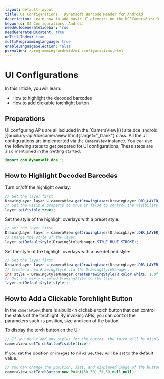 ```yaml
---
layout: default-layout
title: UI Configurations - Dynamsoft Barcode Reader for Android
description: Learn how to add basic UI elements on the DCECameraView for Android edition.
keywords: UI Configurations, Android
needAutoGenerateSidebar: true
needGenerateH3Content: true
noTitleIndex: true
multiProgrammingLanguage: true
enableLanguageSelection: false
permalink: /programming/android/ui-configurations.html
---
```


# UI Configurations

In this article, you will learn:

- How to highlight the decoded barcodes
- How to add clickable torchlight button

## Preparations

UI configuring APIs are all included in the [CameraView]({{ site.dce_android }}auxiliary-api/dcecameraview.html){:target="_blank"} class. All the UI configurations are implemented via the `CameraView` instance. You can use the following steps to get prepared for UI configurations. These steps are also mentioned in the [Getting started](../user-guide.md).

```java
import com.dynamsoft.dce.*;
```

## How to Highlight Decoded Barcodes

Turn on/off the highlight overlay:

```java
// Get the layer first.
DrawingLayer layer = cameraView.getDrawingLayer(DrawingLayer.DBR_LAYER_ID);
// Set the visible property to true or false to control the visibility.
layer.setVisible(true);
```

Set the style of the highlight overlays with a preset style:

```java
// Get the layer first.
DrawingLayer layer = cameraView.getDrawingLayer(DrawingLayer.DBR_LAYER_ID);
// Change the style of the layer.
layer.setDefaultStyle(DrawingStyleManager.STYLE_BLUE_STROKE);
```

Set the style of the highlight overlays with a use defined style:

```java
// Get the layer first.
DrawingLayer layer = cameraView.getDrawingLayer(DrawingLayer.DBR_LAYER_ID);
// Create a new DrawingStyle via the DrawingStyleManager.
int style = DrawingStyleManager.createDrawingStyle(R.color.white, 1.0f,R.color.white,R.color.white);
// Set the newly created DrawingStyle to the layer.
layer.setDefaultStyle(style);
```

## How to Add a Clickable Torchlight Button

In the `cameraView`, there is a build-in clickable torch button that can control the status of the torchlight. By invoking APIs, you can control the parameters such as position, size and icon of the button.

To display the torch button on the UI:

```java
// If you don't add any styles for the button, the torch will be displayed on the top left corner of the screen.
cameraView.setTorchButtonVisible(true);
```

If you set the position or images to nil value, they will be set to the default value.

```java
// You can change the position, size, and displayed image of the button.
cameraView.setTorchButton(new Point(50,50),50,50,null,null);
```
